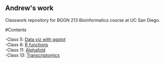 ## Andrew's work 
Classwork repository for BGGN 213 Bioinformatics course at UC San Diego.

#Contents

-Class 5: [Data viz with ggplot]()  
-Class 6: [R functions]()  
-Class 11: [Alphafold]()  
-Class 13: [Transcriptomics]()  

